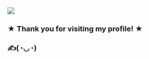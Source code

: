 <img src= file:///D:/Admin/Pictures/git/K1taSun.gif>

### ★  Thank you for visiting my profile! ★

### ✍️(◔◡◔)


